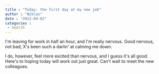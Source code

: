 ```yaml
---
title : "Today: the first day at my new job"
author : "Niklas"
date : "2012-04-02"
categories : 
 - health
---
```


I'm leaving for work in half an hour, and I'm really nervous. Good nervous, not bad; X's been such a darlin' at calming me down.

I do, however, feel more excited than nervous, and I guess it's all good. Here's to hoping today will work out just great. Can't wait to meet the new colleagues.
